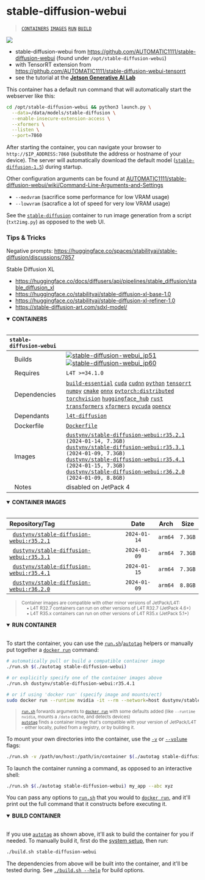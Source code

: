 # stable-diffusion-webui

> [`CONTAINERS`](#user-content-containers) [`IMAGES`](#user-content-images) [`RUN`](#user-content-run) [`BUILD`](#user-content-build)


<img src="https://raw.githubusercontent.com/dusty-nv/jetson-containers/docs/docs/images/diffusion_webui.jpg">

* stable-diffusion-webui from https://github.com/AUTOMATIC1111/stable-diffusion-webui (found under `/opt/stable-diffusion-webui`)
* with TensorRT extension from https://github.com/AUTOMATIC1111/stable-diffusion-webui-tensorrt 
* see the tutorial at the [**Jetson Generative AI Lab**](https://nvidia-ai-iot.github.io/jetson-generative-ai-playground/tutorial_diffusion.html)

This container has a default run command that will automatically start the webserver like this:

```bash
cd /opt/stable-diffusion-webui && python3 launch.py \
  --data=/data/models/stable-diffusion \
  --enable-insecure-extension-access \
  --xformers \
  --listen \
  --port=7860
```

After starting the container, you can navigate your browser to `http://$IP_ADDRESS:7860` (substitute the address or hostname of your device).  The server will automatically download the default model ([`stable-diffusion-1.5`](https://huggingface.co/runwayml/stable-diffusion-v1-5)) during startup.

Other configuration arguments can be found at [AUTOMATIC1111/stable-diffusion-webui/wiki/Command-Line-Arguments-and-Settings](https://github.com/AUTOMATIC1111/stable-diffusion-webui/wiki/Command-Line-Arguments-and-Settings)

* `--medvram` (sacrifice some performance for low VRAM usage)
* `--lowvram` (sacrafice a lot of speed for very low VRAM usage)

See the [`stable-diffusion`](/packages/diffusion/stable-diffusion) container to run image generation from a script (`txt2img.py`) as opposed to the web UI. 

### Tips & Tricks

Negative prompts:  https://huggingface.co/spaces/stabilityai/stable-diffusion/discussions/7857

Stable Diffusion XL
  * https://huggingface.co/docs/diffusers/api/pipelines/stable_diffusion/stable_diffusion_xl
  * https://huggingface.co/stabilityai/stable-diffusion-xl-base-1.0
  * https://huggingface.co/stabilityai/stable-diffusion-xl-refiner-1.0
  * https://stable-diffusion-art.com/sdxl-model/
<details open>
<summary><b><a id="containers">CONTAINERS</a></b></summary>
<br>

| **`stable-diffusion-webui`** | |
| :-- | :-- |
| &nbsp;&nbsp;&nbsp;Builds | [![`stable-diffusion-webui_jp51`](https://img.shields.io/github/actions/workflow/status/dusty-nv/jetson-containers/stable-diffusion-webui_jp51.yml?label=stable-diffusion-webui:jp51)](https://github.com/dusty-nv/jetson-containers/actions/workflows/stable-diffusion-webui_jp51.yml) [![`stable-diffusion-webui_jp60`](https://img.shields.io/github/actions/workflow/status/dusty-nv/jetson-containers/stable-diffusion-webui_jp60.yml?label=stable-diffusion-webui:jp60)](https://github.com/dusty-nv/jetson-containers/actions/workflows/stable-diffusion-webui_jp60.yml) |
| &nbsp;&nbsp;&nbsp;Requires | `L4T >=34.1.0` |
| &nbsp;&nbsp;&nbsp;Dependencies | [`build-essential`](/packages/build-essential) [`cuda`](/packages/cuda/cuda) [`cudnn`](/packages/cuda/cudnn) [`python`](/packages/python) [`tensorrt`](/packages/tensorrt) [`numpy`](/packages/numpy) [`cmake`](/packages/cmake/cmake_pip) [`onnx`](/packages/onnx) [`pytorch:distributed`](/packages/pytorch) [`torchvision`](/packages/pytorch/torchvision) [`huggingface_hub`](/packages/llm/huggingface_hub) [`rust`](/packages/rust) [`transformers`](/packages/llm/transformers) [`xformers`](/packages/llm/xformers) [`pycuda`](/packages/cuda/pycuda) [`opencv`](/packages/opencv) |
| &nbsp;&nbsp;&nbsp;Dependants | [`l4t-diffusion`](/packages/l4t/l4t-diffusion) |
| &nbsp;&nbsp;&nbsp;Dockerfile | [`Dockerfile`](Dockerfile) |
| &nbsp;&nbsp;&nbsp;Images | [`dustynv/stable-diffusion-webui:r35.2.1`](https://hub.docker.com/r/dustynv/stable-diffusion-webui/tags) `(2024-01-14, 7.3GB)`<br>[`dustynv/stable-diffusion-webui:r35.3.1`](https://hub.docker.com/r/dustynv/stable-diffusion-webui/tags) `(2024-01-09, 7.3GB)`<br>[`dustynv/stable-diffusion-webui:r35.4.1`](https://hub.docker.com/r/dustynv/stable-diffusion-webui/tags) `(2024-01-15, 7.3GB)`<br>[`dustynv/stable-diffusion-webui:r36.2.0`](https://hub.docker.com/r/dustynv/stable-diffusion-webui/tags) `(2024-01-09, 8.8GB)` |
| &nbsp;&nbsp;&nbsp;Notes | disabled on JetPack 4 |

</details>

<details open>
<summary><b><a id="images">CONTAINER IMAGES</a></b></summary>
<br>

| Repository/Tag | Date | Arch | Size |
| :-- | :--: | :--: | :--: |
| &nbsp;&nbsp;[`dustynv/stable-diffusion-webui:r35.2.1`](https://hub.docker.com/r/dustynv/stable-diffusion-webui/tags) | `2024-01-14` | `arm64` | `7.3GB` |
| &nbsp;&nbsp;[`dustynv/stable-diffusion-webui:r35.3.1`](https://hub.docker.com/r/dustynv/stable-diffusion-webui/tags) | `2024-01-09` | `arm64` | `7.3GB` |
| &nbsp;&nbsp;[`dustynv/stable-diffusion-webui:r35.4.1`](https://hub.docker.com/r/dustynv/stable-diffusion-webui/tags) | `2024-01-15` | `arm64` | `7.3GB` |
| &nbsp;&nbsp;[`dustynv/stable-diffusion-webui:r36.2.0`](https://hub.docker.com/r/dustynv/stable-diffusion-webui/tags) | `2024-01-09` | `arm64` | `8.8GB` |

> <sub>Container images are compatible with other minor versions of JetPack/L4T:</sub><br>
> <sub>&nbsp;&nbsp;&nbsp;&nbsp;• L4T R32.7 containers can run on other versions of L4T R32.7 (JetPack 4.6+)</sub><br>
> <sub>&nbsp;&nbsp;&nbsp;&nbsp;• L4T R35.x containers can run on other versions of L4T R35.x (JetPack 5.1+)</sub><br>
</details>

<details open>
<summary><b><a id="run">RUN CONTAINER</a></b></summary>
<br>

To start the container, you can use the [`run.sh`](/docs/run.md)/[`autotag`](/docs/run.md#autotag) helpers or manually put together a [`docker run`](https://docs.docker.com/engine/reference/commandline/run/) command:
```bash
# automatically pull or build a compatible container image
./run.sh $(./autotag stable-diffusion-webui)

# or explicitly specify one of the container images above
./run.sh dustynv/stable-diffusion-webui:r35.4.1

# or if using 'docker run' (specify image and mounts/ect)
sudo docker run --runtime nvidia -it --rm --network=host dustynv/stable-diffusion-webui:r35.4.1
```
> <sup>[`run.sh`](/docs/run.md) forwards arguments to [`docker run`](https://docs.docker.com/engine/reference/commandline/run/) with some defaults added (like `--runtime nvidia`, mounts a `/data` cache, and detects devices)</sup><br>
> <sup>[`autotag`](/docs/run.md#autotag) finds a container image that's compatible with your version of JetPack/L4T - either locally, pulled from a registry, or by building it.</sup>

To mount your own directories into the container, use the [`-v`](https://docs.docker.com/engine/reference/commandline/run/#volume) or [`--volume`](https://docs.docker.com/engine/reference/commandline/run/#volume) flags:
```bash
./run.sh -v /path/on/host:/path/in/container $(./autotag stable-diffusion-webui)
```
To launch the container running a command, as opposed to an interactive shell:
```bash
./run.sh $(./autotag stable-diffusion-webui) my_app --abc xyz
```
You can pass any options to [`run.sh`](/docs/run.md) that you would to [`docker run`](https://docs.docker.com/engine/reference/commandline/run/), and it'll print out the full command that it constructs before executing it.
</details>
<details open>
<summary><b><a id="build">BUILD CONTAINER</b></summary>
<br>

If you use [`autotag`](/docs/run.md#autotag) as shown above, it'll ask to build the container for you if needed.  To manually build it, first do the [system setup](/docs/setup.md), then run:
```bash
./build.sh stable-diffusion-webui
```
The dependencies from above will be built into the container, and it'll be tested during.  See [`./build.sh --help`](/jetson_containers/build.py) for build options.
</details>
